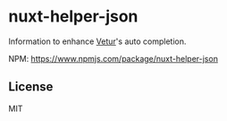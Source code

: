 # nuxt-helper-json

Information to enhance [Vetur](https://github.com/vuejs/vetur)'s auto completion.

NPM: https://www.npmjs.com/package/nuxt-helper-json

## License

MIT
